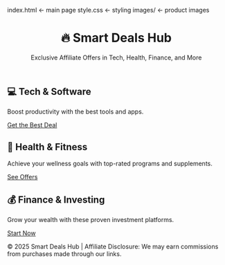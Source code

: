 index.html        ← main page
style.css         ← styling
images/           ← product images
<!DOCTYPE html>
<html lang="en">
<head>
  <meta charset="UTF-8">
  <meta name="viewport" content="width=device-width, initial-scale=1.0">
  <title>Big-Chinag Collections – Multi-Niche Offers</title>
  <link rel="stylesheet" href="style.css">
</head>
<body>
  <header>
    <h1>🔥 Smart Deals Hub</h1>
    <p>Exclusive Affiliate Offers in Tech, Health, Finance, and More</p>
  </header>

  <section class="niche" id="tech">
    <h2>💻 Tech & Software</h2>
    <p>Boost productivity with the best tools and apps.</p>
    <a class="btn" href="https://affiliate-link-1.com" target="_blank">Get the Best Deal</a>
  </section>

  <section class="niche" id="health">
    <h2>🍏 Health & Fitness</h2>
    <p>Achieve your wellness goals with top-rated programs and supplements.</p>
    <a class="btn" href="https://affiliate-link-2.com" target="_blank">See Offers</a>
  </section>

  <section class="niche" id="finance">
    <h2>💰 Finance & Investing</h2>
    <p>Grow your wealth with these proven investment platforms.</p>
    <a class="btn" href="https://affiliate-link-3.com" target="_blank">Start Now</a>
  </section>

  <footer>
    <p>© 2025 Smart Deals Hub | Affiliate Disclosure: We may earn commissions from purchases made through our links.</p>
  </footer>
</body>
</html>
